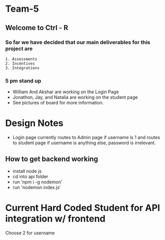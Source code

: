 # Team-5

## Welcome to Ctrl - R

### So far we have decided that our main deliverables for this project are

    1. Assessments
    2. Incentives
    3. Integrations

### 5 pm stand up

- William And Akshar are working on the Login Page
- Jonathon, Jay, and Natalia are working on the student page
- See pictures of board for more information.

# Design Notes

- Login page currently routes to Admin page if username is 1 and routes to student page if username is anything else, password is irrelevant.

## How to get backend working

- install node js
- cd into api folder
- run 'npm i -g nodemon'
- run 'nodemon index.js'

# Current Hard Coded Student for API integration w/ frontend

Choose 2 for username
